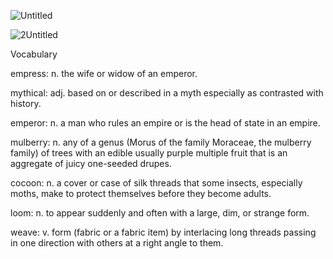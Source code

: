 ![Untitled](https://github.com/jeuneseven/ReadingNotes/assets/8426758/df2fa79e-b4ce-4720-baf3-ea6fb42ecbbc)

![2Untitled](https://github.com/jeuneseven/ReadingNotes/assets/8426758/7c8388eb-ec89-40b4-8bf0-51dea2aa5d4b)

Vocabulary

empress: n. the wife or widow of an emperor.

mythical: adj. based on or described in a myth especially as contrasted with history.

emperor: n. a man who rules an empire or is the head of state in an empire.

mulberry: n. any of a genus (Morus of the family Moraceae, the mulberry family) of trees with an edible usually purple multiple fruit that is an aggregate of juicy one-seeded drupes.

cocoon: n. a cover or case of silk threads that some insects, especially moths, make to protect themselves before they become adults.

loom: n. to appear suddenly and often with a large, dim, or strange form.

weave: v. form (fabric or a fabric item) by interlacing long threads passing in one direction with others at a right angle to them.
